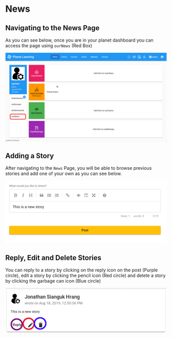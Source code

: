 # News

## Navigating to the News Page
As you can see below, once you are in your planet dashboard you can access the page using `ourNews` (Red Box)

![Access News](images/planet-news-dashboard.png)

## Adding a Story
After navigating to the `News` Page, you will be able to browse previous stories and add one of your own as you can see below.

![Adding A Story](images/planet-news-post.png)

## Reply, Edit and Delete Stories
You can reply to a story by clicking on the reply icon on the post (Purple circle), edit a story by clicking the pencil icon (Red circle) and delete a story by clicking the garbage can icon (Blue circle)

![Reply, Edit and Delete Stories](images/planet-news-edit-delete.png)
